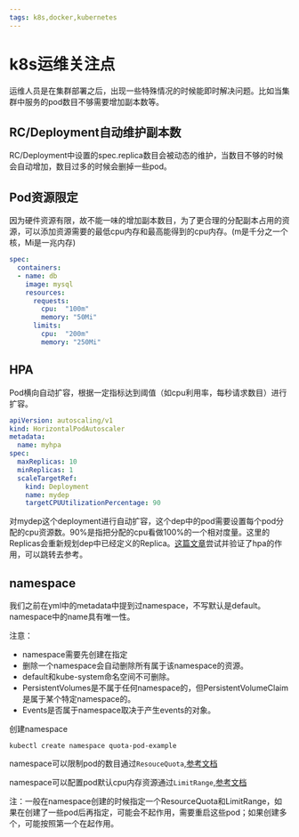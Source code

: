 ```yaml
---
tags: k8s,docker,kubernetes
---
```

# k8s运维关注点
运维人员是在集群部署之后，出现一些特殊情况的时候能即时解决问题。比如当集群中服务的pod数目不够需要增加副本数等。
## RC/Deployment自动维护副本数
RC/Deployment中设置的spec.replica数目会被动态的维护，当数目不够的时候会自动增加，数目过多的时候会删掉一些pod。
## Pod资源限定
因为硬件资源有限，故不能一味的增加副本数目，为了更合理的分配副本占用的资源，可以添加资源需要的最低cpu内存和最高能得到的cpu内存。(m是千分之一个核，Mi是一兆内存)
```yml
spec:
  containers:
  - name: db
    image: mysql
    resources:
      requests:
        cpu:  "100m"
        memory: "50Mi"
      limits:
        cpu:  "200m"
        memory: "250Mi"
```
## HPA
Pod横向自动扩容，根据一定指标达到阈值（如cpu利用率，每秒请求数目）进行扩容。
```yml
apiVersion: autoscaling/v1
kind: HorizontalPodAutoscaler
metadata:
  name: myhpa
spec:
  maxReplicas: 10
  minReplicas: 1
  scaleTargetRef:
    kind: Deployment
    name: mydep
    targetCPUUtilizationPercentage: 90
```
对mydep这个deployment进行自动扩容，这个dep中的pod需要设置每个pod分配的cpu资源数。90%是指把分配的cpu看做100%的一个相对度量。这里的Replicas会重新规划dep中已经定义的Replica。[这篇文章](http://blog.csdn.net/liyingke112/article/details/77101673)尝试并验证了hpa的作用，可以跳转去参考。

## namespace
我们之前在yml中的metadata中提到过namespace，不写默认是default。namespace中的name具有唯一性。

注意：
- namespace需要先创建在指定
- 删除一个namespace会自动删除所有属于该namespace的资源。
- default和kube-system命名空间不可删除。
- PersistentVolumes是不属于任何namespace的，但PersistentVolumeClaim是属于某个特定namespace的。
- Events是否属于namespace取决于产生events的对象。

创建namespace
```
kubectl create namespace quota-pod-example
```
namespace可以限制pod的数目通过`ResouceQuota`,[参考文档](http://docs.kubernetes.org.cn/749.html)

namespace可以配置pod默认cpu内存资源通过`LimitRange`,[参考文档](http://docs.kubernetes.org.cn/747.html)

注：一般在namespace创建的时候指定一个ResourceQuota和LimitRange，如果在创建了一些pod后再指定，可能会不起作用，需要重启这些pod；如果创建多个，可能按照第一个在起作用。